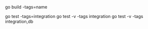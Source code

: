 go build -tags=name

go test -tags=integration
go test -v -tags integration
go test -v -tags integration,db
